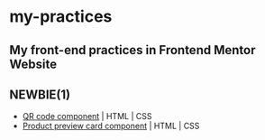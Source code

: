 # my-practices
My front-end practices in Frontend Mentor Website
---
## NEWBIE(1)
* [QR code component](https://latestgeneralautomaticparallelization.rfldiasapp.repl.co/) | HTML | CSS
* [Product preview card component](https://product-preview-card-component.rfldiasapp.repl.co/) | HTML | CSS
